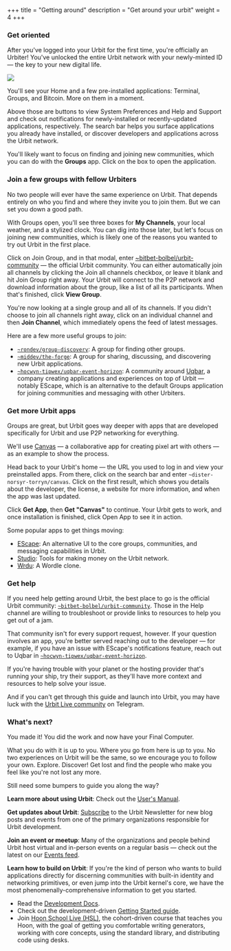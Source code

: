 +++
title = "Getting around"
description = "Get around your urbit"
weight = 4
+++

### Get oriented

After you've logged into your Urbit for the first time, you're officially an Urbiter! You've unlocked the entire Urbit network with your newly-minted ID — the key to your new digital life.

![](https://media.urbit.org/site/getting-started/getting-started-getting-around-1.png)

You'll see your Home and a few pre-installed applications: Terminal, Groups, and Bitcoin. More on them in a moment.

Above those are buttons to view System Preferences and Help and Support and check out notifications for newly-installed or recently-updated applications, respectively. The search bar helps you surface applications you already have installed, or discover developers and applications across the Urbit network.

You'll likely want to focus on finding and joining new communities, which you can do with the **Groups** app. Click on the box to open the application.

### Join a few groups with fellow Urbiters

No two people will ever have the same experience on Urbit. That depends entirely on who you find and where they invite you to join them. But we can set you down a good path.

With Groups open, you'll see three boxes for **My Channels**, your local weather, and a stylized clock. You can dig into those later, but let's focus on joining new communities, which is likely one of the reasons you wanted to try out Urbit in the first place.

Click on Join Group, and in that modal, enter [~bitbet-bolbel/urbit-community](/groups/~bitbet-bolbel/urbit-community) — the official Urbit community. You can either automatically join all channels by clicking the Join all channels checkbox, or leave it blank and hit Join Group right away. Your Urbit will connect to the P2P network and download information about the group, like a list of all its participants. When that's finished, click **View Group**.

You're now looking at a single group and all of its channels. If you didn't choose to join all channels right away, click on an individual channel and then **Join Channel**, which immediately opens the feed of latest messages.

Here are a few more useful groups to join:

- [`~rondev/group-discovery`](/groups/~rondev/group-discovery): A group for finding other groups.
- [`~middev/the-forge`](/groups/~middev/the-forge): A group for sharing, discussing, and discovering new Urbit applications.
- [`~hocwyn-tipwex/uqbar-event-horizon`](/groups/~hocwyn-tipwex/uqbar-event-horizon): A community around [Uqbar](https://uqbar.network), a company creating applications and experiences on top of Urbit — notably EScape, which is an alternative to the default Groups application for joining communities and messaging with other Urbiters.

### Get more Urbit apps

Groups are great, but Urbit goes way deeper with apps that are developed specifically for Urbit and use P2P networking for everything.

We'll use [Canvas](/applications/~dister-norsyr-torryn/canvas) — a collaborative app for creating pixel art with others — as an example to show the process.

Head back to your Urbit's home — the URL you used to log in and view your preinstalled apps. From there, click on the search bar and enter `~dister-norsyr-torryn/canvas`. Click on the first result, which shows you details about the developer, the license, a website for more information, and when the app was last updated.

Click **Get App**, then **Get "Canvas"** to continue. Your Urbit gets to work, and once installation is finished, click Open App to see it in action.

Some popular apps to get things moving:

- [EScape](/applications/~dister-fabnev-hinmur/escape): An alternative UI to the core groups, communities, and messaging capabilities in Urbit.
- [Studio](/applications/~tirrel/studio): Tools for making money on the Urbit network.
- [Wrdu](/applications/~magped-magped-rabsef-bicrym/wrdu): A Wordle clone.

### Get help

If you need help getting around Urbit, the best place to go is the official Urbit community: [`~bitbet-bolbel/urbit-community`](/groups/~bitbet-bolbel/urbit-community). Those in the Help channel are willing to troubleshoot or provide links to resources to help you get out of a jam.

That community isn't for every support request, however. If your question involves an app, you're better served reaching out to the developer — for example, if you have an issue with EScape's notifications feature, reach out to Uqbar in [`~hocwyn-tipwex/uqbar-event-horizon`](/groups/~hocwyn-tipwex/uqbar-event-horizon).

If you're having trouble with your planet or the hosting provider that's running your ship, try their support, as they'll have more context and resources to help solve your issue.

And if you can't get through this guide and launch into Urbit, you may have luck with the [Urbit Live community](https://t.me/UrbitLiveGroup) on Telegram.

### What's next?

You made it! You did the work and now have your Final Computer.

What you do with it is up to you. Where you go from here is up to you. No two experiences on Urbit will be the same, so we encourage you to follow your own. Explore. Discover! Get lost and find the people who make you feel like you're not lost any more.

Still need some bumpers to guide you along the way?

**Learn more about using Urbit**: Check out the [User's Manual](/using/).

**Get updates about Urbit**: [Subscribe](https://urbit.us11.list-manage.com/subscribe/post?u=972a03db9e0c6c25bb58de8c8&id=be143888d2) to the Urbit Newsletter for new blog posts and events from one of the primary organizations responsible for Urbit development.

**Join an event or meetup**: Many of the organizations and people behind Urbit host virtual and in-person events on a regular basis — check out the latest on our [Events feed](/events/).

**Learn how to build on Urbit**: If you're the kind of person who wants to build applications directly for discerning communities with built-in identity and networking primitives, or even jump into the Urbit kernel's core, we have the most phenomenally-comprehensive information to get you started.

- Read the [Development Docs](/docs/).
- Check out the development-driven [Getting Started guide](/docs/development/develop).
- Join [Hoon School Live (HSL)](https://hooniversity.org), the cohort-driven course that teaches you Hoon, with the goal of getting you comfortable writing generators, working with core concepts, using the standard library, and distributing code using desks.
